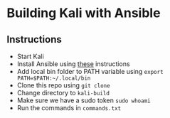 # Building Kali with Ansible

## Instructions
- Start Kali
- Install Ansible using [these](https://docs.ansible.com/ansible/latest/installation_guide/intro_installation.html#pip-install) instructions
- Add local bin folder to PATH variable using `export PATH=$PATH:~/.local/bin`
- Clone this repo using `git clone`
- Change directory to `kali-build`
- Make sure we have a sudo token `sudo whoami`
- Run the commands in `commands.txt`